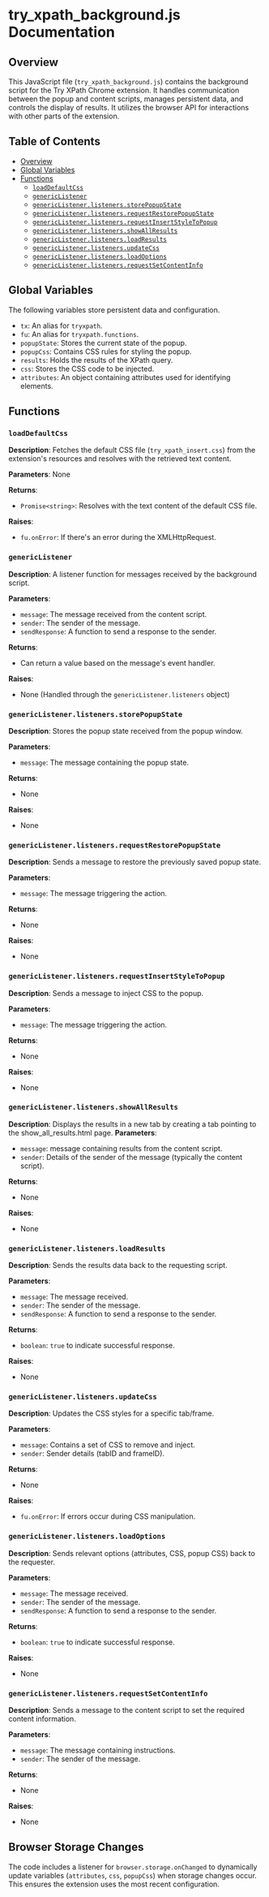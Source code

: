 # try_xpath_background.js Documentation

## Overview

This JavaScript file (`try_xpath_background.js`) contains the background script for the Try XPath Chrome extension. It handles communication between the popup and content scripts, manages persistent data, and controls the display of results.  It utilizes the browser API for interactions with other parts of the extension.


## Table of Contents

* [Overview](#overview)
* [Global Variables](#global-variables)
* [Functions](#functions)
    * [`loadDefaultCss`](#loaddefaultcss)
    * [`genericListener`](#genericlistener)
    * [`genericListener.listeners.storePopupState`](#genericlistenerlistenersstorepopupstate)
    * [`genericListener.listeners.requestRestorePopupState`](#genericlistenerlistenersrequestrestorepopupstate)
    * [`genericListener.listeners.requestInsertStyleToPopup`](#genericlistenerlistenersrequestinsertstyletopopup)
    * [`genericListener.listeners.showAllResults`](#genericlistenerlistenersfetchallresults)
    * [`genericListener.listeners.loadResults`](#genericlistenerlistenersloadresults)
    * [`genericListener.listeners.updateCss`](#genericlistenerlistenersupdatecss)
    * [`genericListener.listeners.loadOptions`](#genericlistenerlistenersloadoptions)
    * [`genericListener.listeners.requestSetContentInfo`](#genericlistenerlistenersrequestsetcontentinfo)


## Global Variables

The following variables store persistent data and configuration.

* `tx`: An alias for `tryxpath`.
* `fu`: An alias for `tryxpath.functions`.
* `popupState`: Stores the current state of the popup.
* `popupCss`: Contains CSS rules for styling the popup.
* `results`: Holds the results of the XPath query.
* `css`: Stores the CSS code to be injected.
* `attributes`: An object containing attributes used for identifying elements.


## Functions

### `loadDefaultCss`

**Description**: Fetches the default CSS file (`try_xpath_insert.css`) from the extension's resources and resolves with the retrieved text content.

**Parameters**:
   None

**Returns**:
  - `Promise<string>`: Resolves with the text content of the default CSS file.


**Raises**:
-  `fu.onError`:  If there's an error during the XMLHttpRequest.



### `genericListener`

**Description**: A listener function for messages received by the background script.

**Parameters**:
   - `message`: The message received from the content script.
   - `sender`: The sender of the message.
   - `sendResponse`: A function to send a response to the sender.

**Returns**:
  - Can return a value based on the message's event handler.


**Raises**:
-  None (Handled through the `genericListener.listeners` object)


### `genericListener.listeners.storePopupState`

**Description**: Stores the popup state received from the popup window.

**Parameters**:
- `message`: The message containing the popup state.

**Returns**:
- None


**Raises**:
- None


### `genericListener.listeners.requestRestorePopupState`

**Description**: Sends a message to restore the previously saved popup state.

**Parameters**:
- `message`: The message triggering the action.

**Returns**:
- None

**Raises**:
- None

### `genericListener.listeners.requestInsertStyleToPopup`

**Description**: Sends a message to inject CSS to the popup.

**Parameters**:
- `message`: The message triggering the action.

**Returns**:
- None

**Raises**:
- None

### `genericListener.listeners.showAllResults`

**Description**:  Displays the results in a new tab by creating a tab pointing to the show_all_results.html page.
**Parameters**:
- `message`: message containing results from the content script.
- `sender`: Details of the sender of the message (typically the content script).

**Returns**:
- None

**Raises**:
- None


### `genericListener.listeners.loadResults`

**Description**: Sends the results data back to the requesting script.

**Parameters**:
- `message`: The message received.
- `sender`: The sender of the message.
- `sendResponse`: A function to send a response to the sender.

**Returns**:
- `boolean`: `true` to indicate successful response.


**Raises**:
- None


### `genericListener.listeners.updateCss`

**Description**: Updates the CSS styles for a specific tab/frame.

**Parameters**:
- `message`: Contains a set of CSS to remove and inject.
- `sender`: Sender details (tabID and frameID).


**Returns**:
- None

**Raises**:
- `fu.onError`: If errors occur during CSS manipulation.


### `genericListener.listeners.loadOptions`

**Description**: Sends relevant options (attributes, CSS, popup CSS) back to the requester.

**Parameters**:
- `message`: The message received.
- `sender`: The sender of the message.
- `sendResponse`: A function to send a response to the sender.


**Returns**:
- `boolean`: `true` to indicate successful response.


**Raises**:
- None


### `genericListener.listeners.requestSetContentInfo`

**Description**: Sends a message to the content script to set the required content information.

**Parameters**:
- `message`: The message containing instructions.
- `sender`: The sender of the message.


**Returns**:
- None


**Raises**:
- None



## Browser Storage Changes

The code includes a listener for `browser.storage.onChanged` to dynamically update variables (`attributes`, `css`, `popupCss`) when storage changes occur.  This ensures the extension uses the most recent configuration.
```